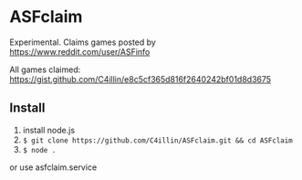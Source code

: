 # ASFclaim
Experimental.
Claims games posted by https://www.reddit.com/user/ASFinfo

All games claimed: https://gist.github.com/C4illin/e8c5cf365d816f2640242bf01d8d3675

## Install
1. install node.js
2. `$ git clone https://github.com/C4illin/ASFclaim.git && cd ASFclaim`
3. `$ node .`

or use asfclaim.service

